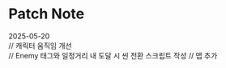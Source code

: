 <h1>Patch Note</h1>

<div>2025-05-20<br>
// 캐릭터 움직임 개선 <br>
// Enemy 태그와 일정거리 내 도달 시 씬 전환 스크립트 작성
// 맵 추가
</div>

